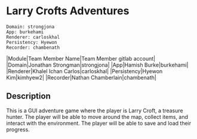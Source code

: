# Larry Crofts Adventures

```
Domain: strongjona
App: burkehami
Renderer: carloskhal
Persistency: Hyewon
Recorder: chambenath
```

|Module|Team Member Name|Team Member gitlab account|
|Domain|Jonathan Strongman|strongjona|
|App|Hamish Burke|burkehami|
|Renderer|Khalel Ichan Carlos|carloskhal|
|Persistency|Hyewon Kim|kimhyew2|
|Recorder|Nathan Chamberlain|chambenath|


## Description

This is a GUI adventure game where the player is Larry Croft, a treasure hunter. The player will be able to move around the map, collect items, and interact with the environment. The player will be able to save and load their progress.

